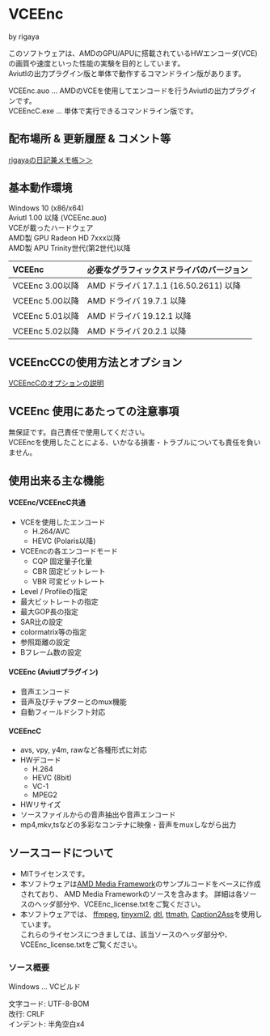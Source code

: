 
# VCEEnc  
by rigaya

このソフトウェアは、AMDのGPU/APUに搭載されているHWエンコーダ(VCE)の画質や速度といった性能の実験を目的としています。  
Aviutlの出力プラグイン版と単体で動作するコマンドライン版があります。  

VCEEnc.auo … AMDのVCEを使用してエンコードを行うAviutlの出力プラグインです。  
VCEEncC.exe … 単体で実行できるコマンドライン版です。

## 配布場所 & 更新履歴 & コメント等
[rigayaの日記兼メモ帳＞＞](http://rigaya34589.blog135.fc2.com/blog-category-12.html)

## 基本動作環境
Windows 10 (x86/x64)  
Aviutl 1.00 以降 (VCEEnc.auo)  
VCEが載ったハードウェア  
  AMD製 GPU Radeon HD 7xxx以降  
  AMD製 APU Trinity世代(第2世代)以降  

| VCEEnc | 必要なグラフィックスドライバのバージョン |
|:---|:---|
| VCEEnc 3.00以降 | AMD ドライバ 17.1.1 (16.50.2611) 以降 |
| VCEEnc 5.00以降 | AMD ドライバ 19.7.1 以降 |
| VCEEnc 5.01以降 | AMD ドライバ 19.12.1 以降 |
| VCEEnc 5.02以降 | AMD ドライバ 20.2.1 以降 |

## VCEEncCCの使用方法とオプション  
[VCEEncCのオプションの説明](./VCEEncC_Options.ja.md)

## VCEEnc 使用にあたっての注意事項
無保証です。自己責任で使用してください。  
VCEEncを使用したことによる、いかなる損害・トラブルについても責任を負いません。


## 使用出来る主な機能
#### VCEEnc/VCEEncC共通
- VCEを使用したエンコード
   - H.264/AVC
   - HEVC (Polaris以降)
- VCEEncの各エンコードモード
   - CQP       固定量子化量
   - CBR       固定ビットレート
   - VBR       可変ビットレート
- Level / Profileの指定
- 最大ビットレートの指定
- 最大GOP長の指定
- SAR比の設定
- colormatrix等の指定
- 参照距離の設定
- Bフレーム数の設定

#### VCEEnc (Aviutlプラグイン)
- 音声エンコード
- 音声及びチャプターとのmux機能
- 自動フィールドシフト対応

#### VCEEncC
- avs, vpy, y4m, rawなど各種形式に対応
- HWデコード
  - H.264
  - HEVC (8bit)
  - VC-1
  - MPEG2
- HWリサイズ
- ソースファイルからの音声抽出や音声エンコード
- mp4,mkv,tsなどの多彩なコンテナに映像・音声をmuxしながら出力


## ソースコードについて
- MITライセンスです。
- 本ソフトウェアは[AMD Media Framework](https://github.com/GPUOpen-LibrariesAndSDKs/AMF)のサンプルコードをベースに作成されており、
  AMD Media Frameworkのソースを含みます。
  詳細は各ソースのヘッダ部分や、VCEEnc_license.txtをご覧ください。
- 本ソフトウェアでは、
  [ffmpeg](https://ffmpeg.org/),
  [tinyxml2](http://www.grinninglizard.com/tinyxml2/),
  [dtl](https://github.com/cubicdaiya/dtl),
  [ttmath](http://www.ttmath.org/),
  [Caption2Ass](https://github.com/maki-rxrz/Caption2Ass_PCR)を使用しています。  
  これらのライセンスにつきましては、該当ソースのヘッダ部分や、VCEEnc_license.txtをご覧ください。

### ソース概要
Windows ... VCビルド  

文字コード: UTF-8-BOM  
改行: CRLF  
インデント: 半角空白x4
